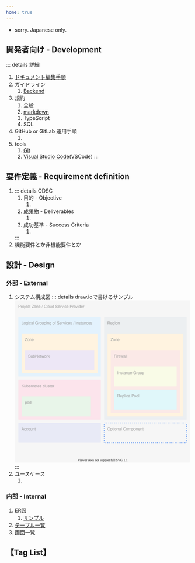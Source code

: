 ```yaml
---
home: true
---
```

<!-- markdownlint-disable MD041 -->
- sorry. Japanese only.
<!-- markdownlint-enable MD041 -->

## 開発者向け - Development
::: details 詳細
1. [ドキュメント編集手順](./development/document_editing_procedure.md)
1. ガイドライン
    1. [Backend](development/guidelines/backend.md)
1. 規約
    1. 全般
    1. [markdown](./development/rules/markdown.md)
    1. TypeScript
    1. SQL
1. GitHub or GitLab 運用手順
    1. <GreenBadge text="T.B.D." />
1. tools
    1. [Git](./development/tools/Git.md)
    1. [Visual Studio Code](./development/tools/VisualStudioCode.md)(VSCode)
:::

## 要件定義 - Requirement definition
1. ::: details ODSC
    1. 目的 - Objective
        1. <GreenBadge text="T.B.D." />
    1. 成果物 - Deliverables
        1. <GreenBadge text="T.B.D." />
    1. 成功基準 - Success Criteria
        1. <GreenBadge text="T.B.D." />
    :::
1. 機能要件とか非機能要件とか

## 設計 - Design
### 外部 - External
1. システム構成図
    ::: details draw.ioで書けるサンプル
    ![構成図](./external/images/configuration-diagram.drawio.svg)
    :::
1. ユースケース
    1. <GreenBadge text="T.B.D." />

### 内部 - Internal
1. ER図
    1. [サンプル](./internal/er/sample.md)
1. [テーブル一覧](./internal/list_tables.md)
1. 画面一覧

## 【Tag List】
<TagList />
